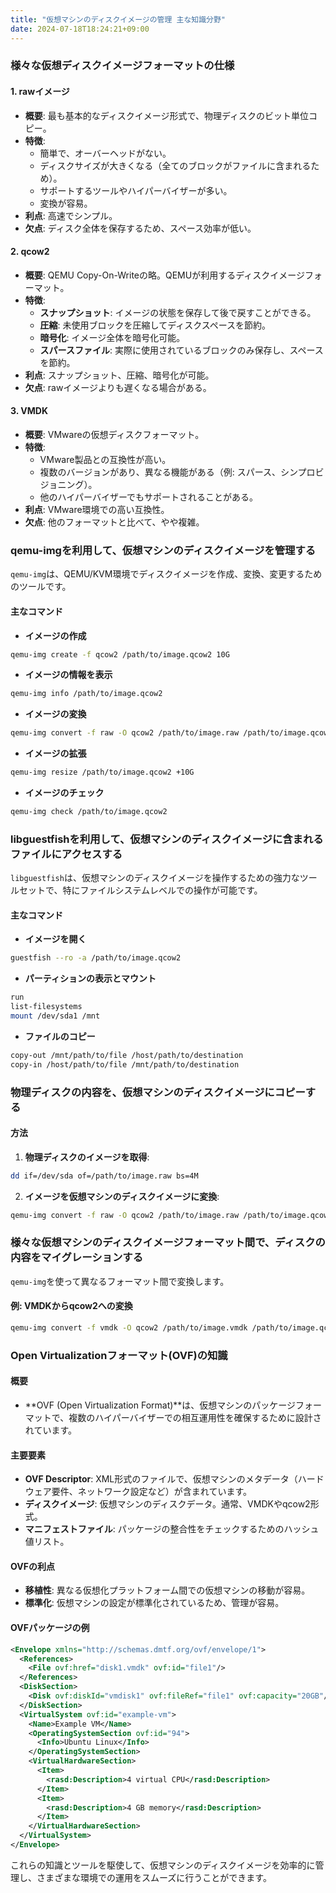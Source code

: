 ```yaml
---
title: "仮想マシンのディスクイメージの管理 主な知識分野"
date: 2024-07-18T18:24:21+09:00
---
```

### 様々な仮想ディスクイメージフォーマットの仕様

#### 1. rawイメージ
- **概要**: 最も基本的なディスクイメージ形式で、物理ディスクのビット単位コピー。
- **特徴**:
  - 簡単で、オーバーヘッドがない。
  - ディスクサイズが大きくなる（全てのブロックがファイルに含まれるため）。
  - サポートするツールやハイパーバイザーが多い。
  - 変換が容易。
- **利点**: 高速でシンプル。
- **欠点**: ディスク全体を保存するため、スペース効率が低い。

#### 2. qcow2
- **概要**: QEMU Copy-On-Writeの略。QEMUが利用するディスクイメージフォーマット。
- **特徴**:
  - **スナップショット**: イメージの状態を保存して後で戻すことができる。
  - **圧縮**: 未使用ブロックを圧縮してディスクスペースを節約。
  - **暗号化**: イメージ全体を暗号化可能。
  - **スパースファイル**: 実際に使用されているブロックのみ保存し、スペースを節約。
- **利点**: スナップショット、圧縮、暗号化が可能。
- **欠点**: rawイメージよりも遅くなる場合がある。

#### 3. VMDK
- **概要**: VMwareの仮想ディスクフォーマット。
- **特徴**:
  - VMware製品との互換性が高い。
  - 複数のバージョンがあり、異なる機能がある（例: スパース、シンプロビジョニング）。
  - 他のハイパーバイザーでもサポートされることがある。
- **利点**: VMware環境での高い互換性。
- **欠点**: 他のフォーマットと比べて、やや複雑。

### qemu-imgを利用して、仮想マシンのディスクイメージを管理する

`qemu-img`は、QEMU/KVM環境でディスクイメージを作成、変換、変更するためのツールです。

#### 主なコマンド

- **イメージの作成**
```bash
qemu-img create -f qcow2 /path/to/image.qcow2 10G
```

- **イメージの情報を表示**
```bash
qemu-img info /path/to/image.qcow2
```

- **イメージの変換**
```bash
qemu-img convert -f raw -O qcow2 /path/to/image.raw /path/to/image.qcow2
```

- **イメージの拡張**
```bash
qemu-img resize /path/to/image.qcow2 +10G
```

- **イメージのチェック**
```bash
qemu-img check /path/to/image.qcow2
```

### libguestfishを利用して、仮想マシンのディスクイメージに含まれるファイルにアクセスする

`libguestfish`は、仮想マシンのディスクイメージを操作するための強力なツールセットで、特にファイルシステムレベルでの操作が可能です。

#### 主なコマンド

- **イメージを開く**
```bash
guestfish --ro -a /path/to/image.qcow2
```

- **パーティションの表示とマウント**
```bash
run
list-filesystems
mount /dev/sda1 /mnt
```

- **ファイルのコピー**
```bash
copy-out /mnt/path/to/file /host/path/to/destination
copy-in /host/path/to/file /mnt/path/to/destination
```

### 物理ディスクの内容を、仮想マシンのディスクイメージにコピーする

#### 方法
1. **物理ディスクのイメージを取得**:
```bash
dd if=/dev/sda of=/path/to/image.raw bs=4M
```

2. **イメージを仮想マシンのディスクイメージに変換**:
```bash
qemu-img convert -f raw -O qcow2 /path/to/image.raw /path/to/image.qcow2
```

### 様々な仮想マシンのディスクイメージフォーマット間で、ディスクの内容をマイグレーションする

`qemu-img`を使って異なるフォーマット間で変換します。

#### 例: VMDKからqcow2への変換
```bash
qemu-img convert -f vmdk -O qcow2 /path/to/image.vmdk /path/to/image.qcow2
```

### Open Virtualizationフォーマット(OVF)の知識

#### 概要
- **OVF (Open Virtualization Format)**は、仮想マシンのパッケージフォーマットで、複数のハイパーバイザーでの相互運用性を確保するために設計されています。

#### 主要要素
- **OVF Descriptor**: XML形式のファイルで、仮想マシンのメタデータ（ハードウェア要件、ネットワーク設定など）が含まれています。
- **ディスクイメージ**: 仮想マシンのディスクデータ。通常、VMDKやqcow2形式。
- **マニフェストファイル**: パッケージの整合性をチェックするためのハッシュ値リスト。

#### OVFの利点
- **移植性**: 異なる仮想化プラットフォーム間での仮想マシンの移動が容易。
- **標準化**: 仮想マシンの設定が標準化されているため、管理が容易。

#### OVFパッケージの例
```xml
<Envelope xmlns="http://schemas.dmtf.org/ovf/envelope/1">
  <References>
    <File ovf:href="disk1.vmdk" ovf:id="file1"/>
  </References>
  <DiskSection>
    <Disk ovf:diskId="vmdisk1" ovf:fileRef="file1" ovf:capacity="20GB"/>
  </DiskSection>
  <VirtualSystem ovf:id="example-vm">
    <Name>Example VM</Name>
    <OperatingSystemSection ovf:id="94">
      <Info>Ubuntu Linux</Info>
    </OperatingSystemSection>
    <VirtualHardwareSection>
      <Item>
        <rasd:Description>4 virtual CPU</rasd:Description>
      </Item>
      <Item>
        <rasd:Description>4 GB memory</rasd:Description>
      </Item>
    </VirtualHardwareSection>
  </VirtualSystem>
</Envelope>
```

これらの知識とツールを駆使して、仮想マシンのディスクイメージを効率的に管理し、さまざまな環境での運用をスムーズに行うことができます。
